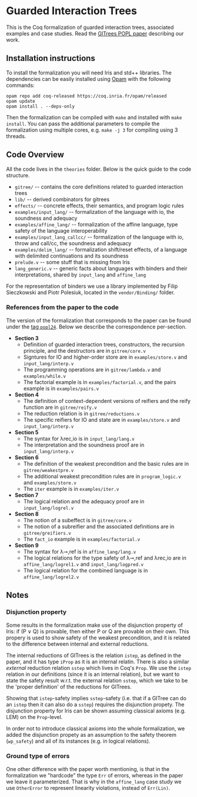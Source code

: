 # Guarded Interaction Trees

This is the Coq formalization of guarded interaction trees, associated examples and case studies.
Read the [GITrees POPL paper](https://iris-project.org/pdfs/2024-popl-gitrees.pdf) describing our work.

## Installation instructions

To install the formalization you will need Iris and std++ libraries.
The dependencies can be easily installed using [Opam](https://opam.ocaml.org/) with the following commands:

```
opam repo add coq-released https://coq.inria.fr/opam/released
opam update
opam install . --deps-only
```

Then the formalization can be compiled with `make` and installed with
`make install`. You can pass the additional parameters to compile the
formalization using multiple cores, e.g. `make -j 3` for compiling
using 3 threads.

## Code Overview

All the code lives in the `theories` folder. Below is the quick guide
to the code structure.

- `gitree/` -- contains the core definitions related to guarded interaction trees
- `lib/` -- derived combinators for gitrees
- `effects/` -- concrete effects, their semantics, and program logic rules
- `examples/input_lang/` -- formalization of the language with io, the soundness and adequacy
- `examples/affine_lang/` -- formalization of the affine language, type safety of the language interoperability
- `examples/input_lang_callcc/` -- formalization of the language with io, throw and call/cc, the soundness and adequacy
- `examples/delim_lang/` -- formalization shift/reset effects, of a language with delimited continuations and its soundness
- `prelude.v` -- some stuff that is missing from Iris
- `lang_generic.v` -- generic facts about languages with binders and their interpretations, shared by `input_lang` and `affine_lang`

For the representation of binders we use a library implemented by
Filip Sieczkowski and Piotr Polesiuk, located in the `vendor/Binding/`
folder.

### References from the paper to the code

The version of the formalization that corresponds to the paper can be found under the [tag `popl24`](https://github.com/logsem/gitrees/releases/tag/popl24).
Below we describe the correspondence per-section.

- **Section 3**
  + Definition of guarded interaction trees, constructors, the
    recursion principle, and the destructors are in `gitree/core.v`
  + Signtures for IO and higher-order store are in `examples/store.v`
    and `input_lang/interp.v`
  + The programming operations are in `gitree/lambda.v` and `examples/while.v`
  + The factorial example is in `examples/factorial.v`, and
    the pairs example is in `examples/pairs.v`
- **Section 4**
  + The definition of context-dependent versions of reifiers and the reify function are in `gitree/reify.v`
  + The reduction relation is in `gitree/reductions.v`
  + The specific reifiers for IO and state are in `examples/store.v`
    and `input_lang/interp.v`
- **Section 5**
  + The syntax for λrec,io is in `input_lang/lang.v`
  + The interpretation and the soundness proof are in `input_lang/interp.v`
- **Section 6**
  + The definition of the weakest precondition and the basic rules are
    in `gitree/weakestpre.v`
  + The additional weakest precondition rules are in `program_logic.v`
    and `examples/store.v`
  + The `iter` example is in `examples/iter.v`
- **Section 7**
  + The logical relation and the adequacy proof are in `input_lang/logrel.v`
- **Section 8**
  + The notion of a subeffect is in `gitree/core.v`
  + The notion of a subreifier and the associated definitions are in
    `gitree/greifiers.v`
  + The `fact_io` example is in `examples/factorial.v`
- **Section 9**
  + The syntax for λ⊸,ref is in `affine_lang/lang.v`
  + The logical relations for the type safety of λ⊸,ref and λrec,io
    are in `affine_lang/logrel1.v` and `input_lang/logpred.v`
  + The logical relation for the combined language is in `affine_lang/logrel2.v`

## Notes

### Disjunction property
Some results in the formalization make use of the disjunction property
of Iris: if (P ∨ Q) is provable, then either P or Q are provable on
their own. This propery is used to show safety of the weakest
precondition, and it is related to the difference between internal and
external reductions.

The internal reductions of GITrees is the relation `istep`, as defined
in the paper, and it has type `iProp` as it is an internal relatin.
There is also a similar *external* reduction relation `sstep` which
lives in Coq's `Prop`. We use the `istep` relation in our definitions
(since it is an internal relation), but we want to state the safety
result w.r.t. the external relation `sstep`, which we take to be the
'proper definition' of the reductions for GITrees.

Showing that `istep`-safety implies `sstep`-safety (i.e. that if a
GITree can do an `istep` then it can also do a `sstep`) requires the
disjunction propety. The disjunction property for Iris can be shown
assuming classical axioms (e.g. LEM) on the `Prop`-level.

In order not to introduce classical axioms into the whole
formalization, we added the disjunction propety as an assumption to
the safety theorem (`wp_safety`) and all of its instances (e.g. in
logical relations).

### Ground type of errors

One other difference with the paper worth mentioning, is that in the
formalization we "hardcode" the type `Err` of errors, whereas in the
paper we leave it parameterized. That is why in the `affine_lang` case
study we use `OtherError` to represent linearity violations, instead
of `Err(Lin)`.
